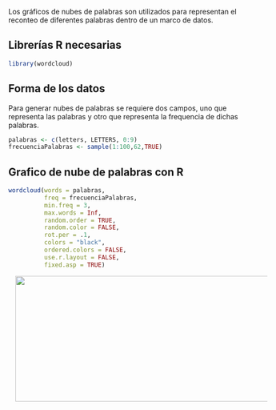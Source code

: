 Los gráficos de nubes de palabras son utilizados para representan el reconteo de diferentes palabras dentro de un marco de datos.

## Librerías R necesarias

```r
library(wordcloud)
```

## Forma de los datos

Para generar nubes de palabras se requiere dos campos, uno que representa las palabras y otro que representa la frequencia de dichas palabras.

```r
palabras <- c(letters, LETTERS, 0:9)
frecuenciaPalabras <- sample(1:100,62,TRUE)
```

## Grafico de nube de palabras con R

```r
wordcloud(words = palabras,
          freq = frecuenciaPalabras,
          min.freq = 3,
          max.words = Inf,
          random.order = TRUE,
          random.color = FALSE,
          rot.per = .1,
          colors = "black",
          ordered.colors = FALSE,
          use.r.layout = FALSE,
          fixed.asp = TRUE)

```

<div class="separator" style="clear: both; text-align: center;">
  <a href="https://drive.google.com/uc?id=1seBm35WQ0qjEJj97esQhuQ0pt1M-3KJX" imageanchor="1" style="margin-left: 1em; margin-right: 1em;">
    <img border="0" data-original-height="198" data-original-width="557" height="251" src="https://drive.google.com/uc?id=1seBm35WQ0qjEJj97esQhuQ0pt1M-3KJX" width="636" />
  </a>
</div>
